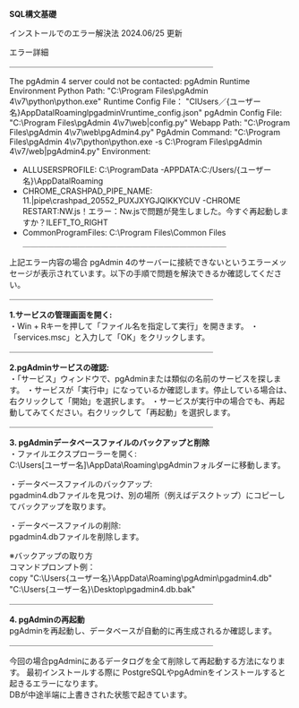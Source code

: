 **SQL構文基礎**

インストールでのエラー解決法
2024.06/25 更新

エラー詳細  
＿＿＿＿＿＿＿＿＿＿＿＿＿＿＿＿＿＿＿＿＿＿＿＿＿＿

The pgAdmin 4 server could not be contacted: pgAdmin Runtime Environment
Python Path: "C:\Program Files\pgAdmin 4\v7\python\python.exe"
Runtime Config File： "ClUsers／{ユーザー名}AppDatalRoaminglpgadminVruntime_config.json"
pgAdmin Config File: "C:\Program Files\pgAdmin 4\v7\web|config.py"
Webapp Path: "C:\Program Files\pgAdmin 4\v7\web\pgAdmin4.py"
PgAdmin Command: "C:\Program Files\pgAdmin 4\v7\python\python.exe -s C:\Program Files\pgAdmin
4\v7/web|pgAdmin4.py"
Environment:
- ALLUSERSPROFILE: C:\ProgramData
-APPDATA:C:/Users/{ユーザー名}\AppDatalRoaming
- CHROME_CRASHPAD_PIPE_NAME: 11.|pipe\crashpad_20552_PUXJXYGJQIKKYCUV
-CHROME RESTART:NW.js！エラー：Nw.jsで問題が発生しました。今すぐ再起動しますか？ILEFT_TO_RIGHT
- CommonProgramFiles: C:\Program Files\Common Files  
＿＿＿＿＿＿＿＿＿＿＿＿＿＿＿＿＿＿＿＿＿＿＿＿＿＿

上記エラー内容の場合
pgAdmin 4のサーバーに接続できないというエラーメッセージが表示されています。以下の手順で問題を解決できるか確認してください。  
＿＿＿＿＿＿＿＿＿＿＿＿＿＿＿＿＿＿＿＿＿＿＿＿＿＿

**1.サービスの管理画面を開く:**  
・Win + Rキーを押して「ファイル名を指定して実行」を開きます。
・「services.msc」と入力して「OK」をクリックします。  
＿＿＿＿＿＿＿＿＿＿＿＿＿＿＿＿＿＿＿＿＿＿＿＿＿＿

**2.pgAdminサービスの確認:**  
・「サービス」ウィンドウで、pgAdminまたは類似の名前のサービスを探します。
・サービスが「実行中」になっているか確認します。停止している場合は、右クリックして「開始」を選択します。
・サービスが実行中の場合でも、再起動してみてください。右クリックして「再起動」を選択します。  
＿＿＿＿＿＿＿＿＿＿＿＿＿＿＿＿＿＿＿＿＿＿＿＿＿＿

**3. pgAdminデータベースファイルのバックアップと削除**  
・ファイルエクスプローラーを開く:  
C:\Users\[ユーザー名]\AppData\Roaming\pgAdminフォルダーに移動します。  

・データベースファイルのバックアップ:  
pgadmin4.dbファイルを見つけ、別の場所（例えばデスクトップ）にコピーしてバックアップを取ります。  

・データベースファイルの削除:  
pgadmin4.dbファイルを削除します。  

※バックアップの取り方  
コマンドプロンプト例：  
copy "C:\Users\{ユーザー名}\AppData\Roaming\pgAdmin\pgadmin4.db" "C:\Users\{ユーザー名}\Desktop\pgadmin4.db.bak"  
＿＿＿＿＿＿＿＿＿＿＿＿＿＿＿＿＿＿＿＿＿＿＿＿＿＿

**4. pgAdminの再起動**  
pgAdminを再起動し、データベースが自動的に再生成されるか確認します。  
＿＿＿＿＿＿＿＿＿＿＿＿＿＿＿＿＿＿＿＿＿＿＿＿＿＿

今回の場合pgAdminにあるデータログを全て削除して再起動する方法になります。
最初インストールする際に
PostgreSQLやpgAdminをインストールすると起きるエラーになります。  
DBが中途半端に上書きされた状態で起きています。
